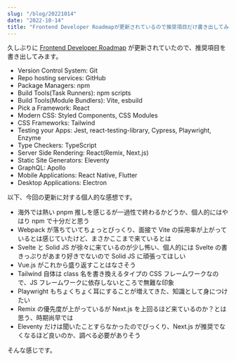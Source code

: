 ```yaml
---
slug: "/blog/20221014"
date: "2022-10-14"
title: "Frontend Developer Roadmapが更新されているので推奨項目だけ書き出してみた"
---
```


久しぶりに [Frontend Developer Roadmap](https://roadmap.sh/frontend) が更新されていたので、推奨項目を書き出してみます。

- Version Control System: Git
- Repo hosting services: GitHub
- Package Managers: npm
- Build Tools(Task Runners): npm scripts
- Build Tools(Module Bundlers): Vite, esbuild
- Pick a Framework: React
- Modern CSS: Styled Components, CSS Modules
- CSS Frameworks: Tailwind
- Testing your Apps: Jest, react-testing-library, Cypress, Playwright, Enzyme
- Type Checkers: TypeScript
- Server Side Rendering: React(Remix, Next.js)
- Static Site Generators: Eleventy
- GraphQL: Apollo
- Mobile Applications: React Native, Flutter
- Desktop Applications: Electron

以下、今回の更新に対する個人的な感想です。

- 海外では熱い pnpm 推しを感じるが一過性で終わるかどうか、個人的にはやはり npm で十分だと思う
- Webpack が落ちていてちょっとびっくり、面接で Vite の採用率が上がっているとは感じていたけど、まさかここまで来ているとは
- Svelte と Solid JS が徐々に来ているのが少し怖い、個人的には Svelte の書きっぷりがあまり好きでないので Solid JS に頑張ってほしい
- Vue.js がこれから盛り返すことはなさそう
- Tailwind 自体は class 名を書き換えるタイプの CSS フレームワークなので、JS フレームワークに依存しないところで無難な印象
- Playwright もちょくちょく耳にすることが増えてきた、知識として身につけたい
- Remix の優先度が上がっているが Next.js を上回るほど来ているのか？とは思う、時期尚早では
- Eleventy だけは聞いたことすらなかったのでびっくり、Next.js が推奨でなくなるほど良いのか、調べる必要がありそう

そんな感じです。
